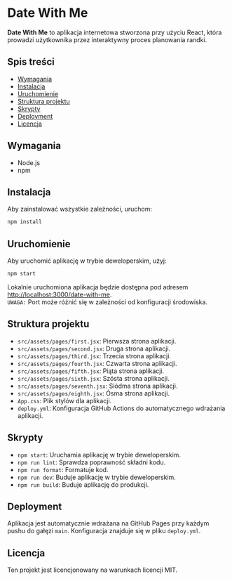 # Date With Me

**Date With Me** to aplikacja internetowa stworzona przy użyciu React, która prowadzi użytkownika przez interaktywny
proces planowania randki.

## Spis treści

- [Wymagania](#wymagania)
- [Instalacja](#instalacja)
- [Uruchomienie](#uruchomienie)
- [Struktura projektu](#struktura-projektu)
- [Skrypty](#skrypty)
- [Deployment](#deployment)
- [Licencja](#licencja)

## Wymagania

- Node.js
- npm

## Instalacja

Aby zainstalować wszystkie zależności, uruchom:

```bash
npm install
```

## Uruchomienie

Aby uruchomić aplikację w trybie deweloperskim, użyj:

```bash
npm start
```

Lokalnie uruchomiona aplikacja będzie dostępna pod
adresem [http://localhost:3000/date-with-me](http://localhost:3000/date-with-me). <br/>
`UWAGA:` Port może różnić się w zależności od konfiguracji środowiska.

## Struktura projektu

- `src/assets/pages/first.jsx`: Pierwsza strona aplikacji.
- `src/assets/pages/second.jsx`: Druga strona aplikacji.
- `src/assets/pages/third.jsx`: Trzecia strona aplikacji.
- `src/assets/pages/fourth.jsx`: Czwarta strona aplikacji.
- `src/assets/pages/fifth.jsx`: Piąta strona aplikacji.
- `src/assets/pages/sixth.jsx`: Szósta strona aplikacji.
- `src/assets/pages/seventh.jsx`: Siódma strona aplikacji.
- `src/assets/pages/eighth.jsx`: Ósma strona aplikacji.
- `App.css`: Plik stylów dla aplikacji.
- `deploy.yml`: Konfiguracja GitHub Actions do automatycznego wdrażania aplikacji.

## Skrypty

- `npm start`: Uruchamia aplikację w trybie deweloperskim.
- `npm run lint`: Sprawdza poprawność składni kodu.
- `npm run format`: Formatuje kod.
- `npm run dev`: Buduje aplikację w trybie deweloperskim.
- `npm run build`: Buduje aplikację do produkcji.

## Deployment

Aplikacja jest automatycznie wdrażana na GitHub Pages przy każdym pushu do gałęzi `main`. Konfiguracja znajduje się w
pliku `deploy.yml`.

## Licencja

Ten projekt jest licencjonowany na warunkach licencji MIT.
